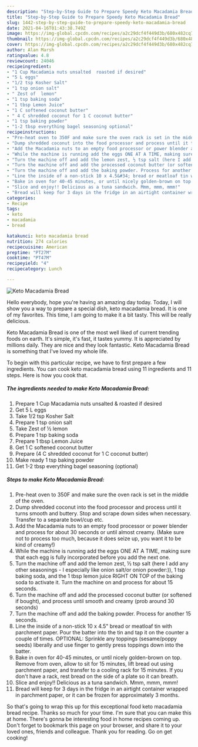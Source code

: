 ```yaml
---
description: "Step-by-Step Guide to Prepare Speedy Keto Macadamia Bread"
title: "Step-by-Step Guide to Prepare Speedy Keto Macadamia Bread"
slug: 1442-step-by-step-guide-to-prepare-speedy-keto-macadamia-bread
date: 2021-04-16T01:43:38.749Z
image: https://img-global.cpcdn.com/recipes/a2c29dcf4f449d3b/680x482cq70/keto-macadamia-bread-recipe-main-photo.jpg
thumbnail: https://img-global.cpcdn.com/recipes/a2c29dcf4f449d3b/680x482cq70/keto-macadamia-bread-recipe-main-photo.jpg
cover: https://img-global.cpcdn.com/recipes/a2c29dcf4f449d3b/680x482cq70/keto-macadamia-bread-recipe-main-photo.jpg
author: Alan Marsh
ratingvalue: 4.8
reviewcount: 24046
recipeingredient:
- "1 Cup Macadamia nuts unsalted  roasted if desired"
- "5 L eggs"
- "1/2 tsp Kosher Salt"
- "1 tsp onion salt"
- " Zest of  lemon"
- "1 tsp baking soda"
- "1 tbsp Lemon Juice"
- "1 C softened coconut butter"
- " 4 C shredded coconut for 1 C coconut butter"
- "1 tsp baking powder"
- "1-2 tbsp everything bagel seasoning optional"
recipeinstructions:
- "Pre-heat oven to 350F and make sure the oven rack is set in the middle of the oven."
- "Dump shredded coconut into the food processor and process until it turns smooth and buttery. Stop and scrape down sides when necessary. Transfer to a separate bowl/cup etc."
- "Add the Macadamia nuts to an empty food processor or power blender and process for about 30 seconds or until almost creamy. (Make sure not to process too much, because it does seize up, you want it to be kind of creamy!)"
- "While the machine is running add the eggs ONE AT A TIME, making sure that each egg is fully incorporated before you add the next one."
- "Turn the machine off and add the lemon zest, ½ tsp salt (here I add any other seasonings - I especially like onion salt/or onion powder:)), 1 tsp baking soda, and the 1 tbsp lemon juice RIGHT ON TOP of the baking soda to activate it. Turn the machine on and process for about 15 seconds."
- "Turn the machine off and add the processed coconut butter (or softened if bought), and process until smooth and creamy (prob around 30 seconds)"
- "Turn the machine off and add the baking powder. Process for another 15 seconds."
- "Line the inside of a non-stick 10 x 4.5&#34; bread or meatloaf tin with parchment paper. Pour the batter into the tin and tap it on the counter a couple of times. OPTIONAL: Sprinkle any toppings (sesame/poppy seeds) liberally and use finger to gently press toppings down into the batter."
- "Bake in oven for 40-45 minutes, or until nicely golden-brown on top. Remove from oven, allow to sit for 15 minutes, lift bread out using parchment paper, and transfer to a cooling rack for 15 minutes. If you don&#39;t have a rack, rest bread on the side of a plate so it can breath."
- "Slice and enjoy!! Delicious as a tuna sandwich. Mmm, mmm, mmm!"
- "Bread will keep for 3 days in the fridge in an airtight container wrapped in parchment paper, or it can be frozen for approximately 3 months."
categories:
- Recipe
tags:
- keto
- macadamia
- bread

katakunci: keto macadamia bread 
nutrition: 274 calories
recipecuisine: American
preptime: "PT27M"
cooktime: "PT47M"
recipeyield: "4"
recipecategory: Lunch

---
```



![Keto Macadamia Bread](https://img-global.cpcdn.com/recipes/a2c29dcf4f449d3b/680x482cq70/keto-macadamia-bread-recipe-main-photo.jpg)

Hello everybody, hope you're having an amazing day today. Today, I will show you a way to prepare a special dish, keto macadamia bread. It is one of my favorites. This time, I am going to make it a bit tasty. This will be really delicious.

Keto Macadamia Bread is one of the most well liked of current trending foods on earth. It's simple, it's fast, it tastes yummy. It is appreciated by millions daily. They are nice and they look fantastic. Keto Macadamia Bread is something that I've loved my whole life.




To begin with this particular recipe, we have to first prepare a few ingredients. You can cook keto macadamia bread using 11 ingredients and 11 steps. Here is how you cook that.

<!--inarticleads1-->

##### The ingredients needed to make Keto Macadamia Bread:

1. Prepare 1 Cup Macadamia nuts unsalted &amp; roasted if desired
1. Get 5 L eggs
1. Take 1/2 tsp Kosher Salt
1. Prepare 1 tsp onion salt
1. Take  Zest of ½ lemon
1. Prepare 1 tsp baking soda
1. Prepare 1 tbsp Lemon Juice
1. Get 1 C softened coconut butter
1. Prepare  (4 C shredded coconut for 1 C coconut butter)
1. Make ready 1 tsp baking powder
1. Get 1-2 tbsp everything bagel seasoning (optional)




<!--inarticleads2-->

##### Steps to make Keto Macadamia Bread:

1. Pre-heat oven to 350F and make sure the oven rack is set in the middle of the oven.
1. Dump shredded coconut into the food processor and process until it turns smooth and buttery. Stop and scrape down sides when necessary. Transfer to a separate bowl/cup etc.
1. Add the Macadamia nuts to an empty food processor or power blender and process for about 30 seconds or until almost creamy. (Make sure not to process too much, because it does seize up, you want it to be kind of creamy!)
1. While the machine is running add the eggs ONE AT A TIME, making sure that each egg is fully incorporated before you add the next one.
1. Turn the machine off and add the lemon zest, ½ tsp salt (here I add any other seasonings - I especially like onion salt/or onion powder:)), 1 tsp baking soda, and the 1 tbsp lemon juice RIGHT ON TOP of the baking soda to activate it. Turn the machine on and process for about 15 seconds.
1. Turn the machine off and add the processed coconut butter (or softened if bought), and process until smooth and creamy (prob around 30 seconds)
1. Turn the machine off and add the baking powder. Process for another 15 seconds.
1. Line the inside of a non-stick 10 x 4.5&#34; bread or meatloaf tin with parchment paper. Pour the batter into the tin and tap it on the counter a couple of times. OPTIONAL: Sprinkle any toppings (sesame/poppy seeds) liberally and use finger to gently press toppings down into the batter.
1. Bake in oven for 40-45 minutes, or until nicely golden-brown on top. Remove from oven, allow to sit for 15 minutes, lift bread out using parchment paper, and transfer to a cooling rack for 15 minutes. If you don&#39;t have a rack, rest bread on the side of a plate so it can breath.
1. Slice and enjoy!! Delicious as a tuna sandwich. Mmm, mmm, mmm!
1. Bread will keep for 3 days in the fridge in an airtight container wrapped in parchment paper, or it can be frozen for approximately 3 months.




So that's going to wrap this up for this exceptional food keto macadamia bread recipe. Thanks so much for your time. I'm sure that you can make this at home. There's gonna be interesting food in home recipes coming up. Don't forget to bookmark this page on your browser, and share it to your loved ones, friends and colleague. Thank you for reading. Go on get cooking!
